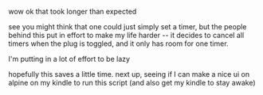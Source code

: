 wow ok that took longer than expected

see you might think that one could just simply set a timer, but the people behind this put in effort to make my life harder -- it decides to cancel all timers when the plug is toggled, and it only has room for one timer.

I'm putting in a lot of effort to be lazy

hopefully this saves a little time. next up, seeing if I can make a nice ui on alpine on my kindle to run this script (and also get my kindle to stay awake)
